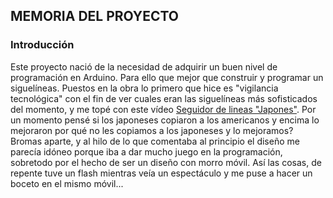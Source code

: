 ## MEMORIA DEL PROYECTO
### Introducción
Este proyecto nació de la necesidad de adquirir un buen nivel de programación en Arduino. 
Para ello que mejor que construir y programar un siguelíneas.
Puestos en la obra lo primero que hice es "vigilancia tecnológica" con el fin de ver cuales eran las siguelíneas más sofisticados del momento, y me topé con este vídeo [Seguidor de lineas "Japones"](https://youtu.be/bPQkOhDtGlw). Por un momento pensé si los japoneses copiaron a los americanos y encima lo mejoraron por qué no les copiamos a los japoneses y lo mejoramos? Bromas aparte, y al hilo de lo que comentaba al principio el diseño me parecía idóneo porque iba a dar mucho juego en la programación, sobretodo por el hecho de ser un diseño con morro móvil. Así las cosas, de repente tuve un flash mientras veía un espectáculo y me puse a hacer un boceto en el mismo móvil... 
